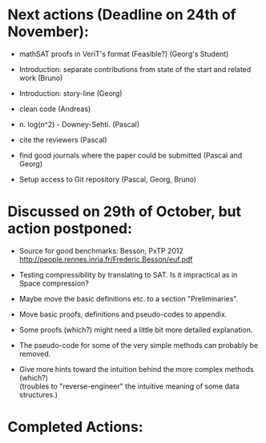 
Next actions (Deadline on 24th of November):
============================================

* mathSAT proofs in VeriT's format (Feasible?) (Georg's Student)

* Introduction: separate contributions from state of the start and related work (Bruno)

* Introduction: story-line (Georg)

* clean code (Andreas)

* n. log(n^2) - Downey-Sehti. (Pascal)

* cite the reviewers (Pascal)

* find good journals where the paper could be submitted (Pascal and Georg)

* Setup access to Git repository (Pascal, Georg, Bruno)


Discussed on 29th of October, but action postponed:
===================================================

* Source for good benchmarks: Besson, PxTP 2012 http://people.rennes.inria.fr/Frederic.Besson/euf.pdf

* Testing compressibility by translating to SAT. Is it impractical as in Space compression?

* Maybe move the basic definitions etc. to a section "Preliminaries".

* Move basic proofs, definitions and pseudo-codes to appendix.

* Some proofs (which?) might need a little bit more detailed explanation. 

* The pseudo-code for some of the very simple methods can probably be 
removed. 

* Give more hints toward the intuition behind the more complex methods (which?)  
(troubles to "reverse-engineer" the intuitive meaning of some data structures.) 



Completed Actions:
==================
